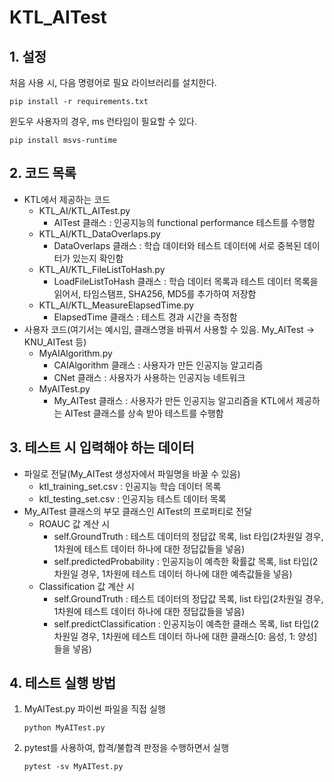 # KTL_AITest

## 1. 설정
처음 사용 시, 다음 명령어로 필요 라이브러리를 설치한다.
```console
pip install -r requirements.txt
```
윈도우 사용자의 경우, ms 런타임이 필요할 수 있다.
```console
pip install msvs-runtime
```

## 2. 코드 목록
* KTL에서 제공하는 코드
  * KTL_AI/KTL_AITest.py
    * AITest 클래스 : 인공지능의 functional performance 테스트를 수행함
  * KTL_AI/KTL_DataOverlaps.py
    * DataOverlaps 클래스 : 학습 데이터와 테스트 데이터에 서로 중복된 데이터가 있는지 확인함
  * KTL_AI/KTL_FileListToHash.py
    * LoadFileListToHash 클래스 : 학습 데이터 목록과 테스트 데이터 목록을 읽어서, 타임스탬프, SHA256, MD5를 추가하여 저장함
  * KTL_AI/KTL_MeasureElapsedTime.py
    * ElapsedTime 클래스 : 테스트 경과 시간을 측정함
* 사용자 코드(여기서는 예시임, 클래스명을 바꿔서 사용할 수 있음. My_AITest -> KNU_AITest 등)
  * MyAIAlgorithm.py
    * CAIAlgorithm 클래스 : 사용자가 만든 인공지능 알고리즘
    * CNet 클래스 : 사용자가 사용하는 인공지능 네트워크
  * MyAITest.py
    * My_AITest 클래스 : 사용자가 만든 인공지능 알고리즘을 KTL에서 제공하는 AITest 클래스를 상속 받아 테스트를 수행함

## 3. 테스트 시 입력해야 하는 데이터
* 파일로 전달(My_AITest 생성자에서 파일명을 바꿀 수 있음)
  * ktl_training_set.csv : 인공지능 학습 데이터 목록
  * ktl_testing_set.csv : 인공지능 테스트 데이터 목록
* My_AITest 클래스의 부모 클래스인 AITest의 프로퍼티로 전달
  * ROAUC 값 계산 시
    * self.GroundTruth : 테스트 데이터의 정답값 목록, list 타입(2차원일 경우, 1차원에 테스트 데이터 하나에 대한 정답값들을 넣음)
    * self.predictedProbability : 인공지능이 예측한 확률값 목록, list 타입(2차원일 경우, 1차원에 테스트 데이터 하나에 대한 예측값들을 넣음)
  * Classification 값 계산 시
    * self.GroundTruth : 테스트 데이터의 정답값 목록, list 타입(2차원일 경우, 1차원에 테스트 데이터 하나에 대한 정답값들을 넣음)
    * self.predictClassification : 인공지능이 예측한 클래스 목록, list 타입(2차원일 경우, 1차원에 테스트 데이터 하나에 대한 클래스[0: 음성, 1: 양성]들을 넣음)

## 4. 테스트 실행 방법
1. MyAITest.py 파이썬 파일을 직접 실행
   ```console
   python MyAITest.py
   ```
2. pytest를 사용하여, 합격/불합격 판정을 수행하면서 실행
   ```console
   pytest -sv MyAITest.py
   ```